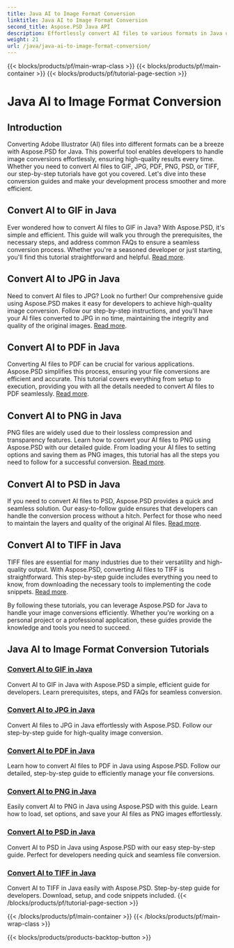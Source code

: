 ```yaml
---
title: Java AI to Image Format Conversion
linktitle: Java AI to Image Format Conversion
second_title: Aspose.PSD Java API
description: Effortlessly convert AI files to various formats in Java using Aspose.PSD. Follow our comprehensive guides for seamless, high-quality image conversions.
weight: 21
url: /java/java-ai-to-image-format-conversion/
---
```


{{< blocks/products/pf/main-wrap-class >}}
{{< blocks/products/pf/main-container >}}
{{< blocks/products/pf/tutorial-page-section >}}

# Java AI to Image Format Conversion


## Introduction

Converting Adobe Illustrator (AI) files into different formats can be a breeze with Aspose.PSD for Java. This powerful tool enables developers to handle image conversions effortlessly, ensuring high-quality results every time. Whether you need to convert AI files to GIF, JPG, PDF, PNG, PSD, or TIFF, our step-by-step tutorials have got you covered. Let's dive into these conversion guides and make your development process smoother and more efficient.

## Convert AI to GIF in Java
Ever wondered how to convert AI files to GIF in Java? With Aspose.PSD, it's simple and efficient. This guide will walk you through the prerequisites, the necessary steps, and address common FAQs to ensure a seamless conversion process. Whether you're a seasoned developer or just starting, you'll find this tutorial straightforward and helpful. [Read more](./convert-ai-to-gif/).

## Convert AI to JPG in Java
Need to convert AI files to JPG? Look no further! Our comprehensive guide using Aspose.PSD makes it easy for developers to achieve high-quality image conversion. Follow our step-by-step instructions, and you'll have your AI files converted to JPG in no time, maintaining the integrity and quality of the original images. [Read more](./convert-ai-to-jpg/).

## Convert AI to PDF in Java
Converting AI files to PDF can be crucial for various applications. Aspose.PSD simplifies this process, ensuring your file conversions are efficient and accurate. This tutorial covers everything from setup to execution, providing you with all the details needed to convert AI files to PDF seamlessly. [Read more](./convert-ai-to-pdf/).

## Convert AI to PNG in Java
PNG files are widely used due to their lossless compression and transparency features. Learn how to convert your AI files to PNG using Aspose.PSD with our detailed guide. From loading your AI files to setting options and saving them as PNG images, this tutorial has all the steps you need to follow for a successful conversion. [Read more](./convert-ai-to-png/).

## Convert AI to PSD in Java
If you need to convert AI files to PSD, Aspose.PSD provides a quick and seamless solution. Our easy-to-follow guide ensures that developers can handle the conversion process without a hitch. Perfect for those who need to maintain the layers and quality of the original AI files. [Read more](./convert-ai-to-psd/).

## Convert AI to TIFF in Java
TIFF files are essential for many industries due to their versatility and high-quality output. With Aspose.PSD, converting AI files to TIFF is straightforward. This step-by-step guide includes everything you need to know, from downloading the necessary tools to implementing the code snippets. [Read more](./convert-ai-to-tiff/).

By following these tutorials, you can leverage Aspose.PSD for Java to handle your image conversions efficiently. Whether you're working on a personal project or a professional application, these guides provide the knowledge and tools you need to succeed.

## Java AI to Image Format Conversion Tutorials
### [Convert AI to GIF in Java](./convert-ai-to-gif/)
Convert AI to GIF in Java with Aspose.PSD a simple, efficient guide for developers. Learn prerequisites, steps, and FAQs for seamless conversion.
### [Convert AI to JPG in Java](./convert-ai-to-jpg/)
Convert AI files to JPG in Java effortlessly with Aspose.PSD. Follow our step-by-step guide for high-quality image conversion.
### [Convert AI to PDF in Java](./convert-ai-to-pdf/)
Learn how to convert AI files to PDF in Java using Aspose.PSD. Follow our detailed, step-by-step guide to efficiently manage your file conversions.
### [Convert AI to PNG in Java](./convert-ai-to-png/)
Easily convert AI to PNG in Java using Aspose.PSD with this guide. Learn how to load, set options, and save your AI files as PNG images effortlessly.
### [Convert AI to PSD in Java](./convert-ai-to-psd/)
Convert AI to PSD in Java using Aspose.PSD with our easy step-by-step guide. Perfect for developers needing quick and seamless file conversion.
### [Convert AI to TIFF in Java](./convert-ai-to-tiff/)
Convert AI to TIFF in Java easily with Aspose.PSD. Step-by-step guide for developers. Download, setup, and code snippets included.
{{< /blocks/products/pf/tutorial-page-section >}}

{{< /blocks/products/pf/main-container >}}
{{< /blocks/products/pf/main-wrap-class >}}

{{< blocks/products/products-backtop-button >}}
